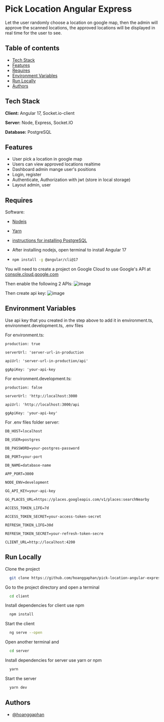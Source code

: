 
# Pick Location Angular Express

Let the user randomly choose a location on google map, then the admin will approve the scanned locations, the approved locations will be displayed in real time for the user to see.


## Table of contents
- [Tech Stack](#user-content-tech-stack)
- [Features](#features)
- [Requires](#requires)
- [Environment Variables](#environment-variables)
- [Run Locally](#run-locally)
- [Authors](#authors)

## Tech Stack

**Client:** Angular 17, Socket.io-client

**Server:** Node, Express, Socket.IO

**Database:** PostgreSQL 

## Features

- User pick a location in google map
- Users can view approved locations realtime
- Dashboard admin mange user's positions
- Login, register
- Authenticate, Authorization with jwt (store in local storage)
- Layout admin, user


## Requires

Software:

- [Nodejs](https://nodejs.org/en)

- [Yarn](https://classic.yarnpkg.com/lang/en/docs/install/#windows-stable)

- [instructions for installing PostgreSQL](https://stackjava.com/postgresql/huong-dan-cai-dat-va-cau-hinh-postgresql-tren-windows.html)

- After installing nodejs, open terminal to install Angular 17
- ```bash
  npm install -g @angular/cli@17
  ```

You will need to create a project on Google Cloud to use Google's API at [console.cloud.google.com](https://console.cloud.google.com)

Then enable the following 2 APIs:
![image](https://github.com/hoanggaphan/pick-location-angular-express/assets/55527757/592c6ce8-2ce9-487a-92fd-f3ce959422f1)

Then create api key:
![image](https://github.com/hoanggaphan/pick-location-angular-express/assets/55527757/3ef08e77-3eca-483b-8840-eb190630b612)
## Environment Variables

Use api key that you created in the step above to add it in environment.ts, environment.development.ts, .env files

For environment.ts:

`production: true`

`serverUrl: 'server-url-in-production`

`apiUrl: 'server-url-in-production/api'`

`ggApiKey: 'your-api-key`

For environment.development.ts:

`production: false`

`serverUrl: 'http://localhost:3000`

`apiUrl: 'http://localhost:3000/api`

`ggApiKey: 'your-api-key'`

For .env files folder server:

`DB_HOST=localhost`

`DB_USER=postgres`

`DB_PASSWORD=your-postgres-password`

`DB_PORT=your-port`

`DB_NAME=database-name`

`APP_PORT=3000`

`NODE_ENV=development`

`GG_API_KEY=your-api-key`

`GG_PLACES_URL=https://places.googleapis.com/v1/places:searchNearby`

`ACCESS_TOKEN_LIFE=7d`

`ACCESS_TOKEN_SECRET=your-access-token-secret`

`REFRESH_TOKEN_LIFE=30d`

`REFRESH_TOKEN_SECRET=your-refresh-token-secre`

`CLIENT_URL=http://localhost:4200`

## Run Locally

Clone the project

```bash
  git clone https://github.com/hoanggaphan/pick-location-angular-express.git
```

Go to the project directory and open a terminal
```bash
  cd client
```

Install dependencies for client use npm
```bash
  npm install
```

Start the client
```bash
  ng serve --open
```

Open another terminal and
```bash
  cd server
```

Install dependencies for server use yarn or npm
```bash
  yarn
```

Start the server
```bash
  yarn dev
```


## Authors

- [@hoanggaphan](https://www.github.com/hoanggaphan)

